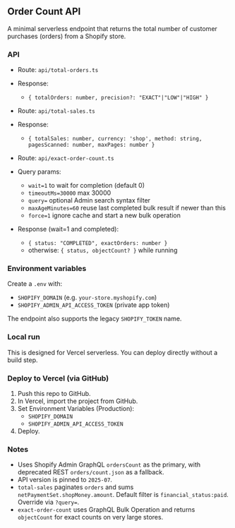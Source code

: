 ## Order Count API

A minimal serverless endpoint that returns the total number of customer purchases (orders) from a Shopify store.

### API

- Route: `api/total-orders.ts`

- Response:
  - `{ totalOrders: number, precision?: "EXACT"|"LOW"|"HIGH" }`

- Route: `api/total-sales.ts`
- Response:
  - `{ totalSales: number, currency: 'shop', method: string, pagesScanned: number, maxPages: number }`

- Route: `api/exact-order-count.ts`
- Query params:
  - `wait=1` to wait for completion (default 0)
  - `timeoutMs=30000` max 30000
  - `query=` optional Admin search syntax filter
  - `maxAgeMinutes=60` reuse last completed bulk result if newer than this
  - `force=1` ignore cache and start a new bulk operation
- Response (wait=1 and completed):
  - `{ status: "COMPLETED", exactOrders: number }`
  - otherwise: `{ status, objectCount? }` while running

### Environment variables

Create a `.env` with:

- `SHOPIFY_DOMAIN` (e.g. `your-store.myshopify.com`)
- `SHOPIFY_ADMIN_API_ACCESS_TOKEN` (private app token)

The endpoint also supports the legacy `SHOPIFY_TOKEN` name.

### Local run

This is designed for Vercel serverless. You can deploy directly without a build step.

### Deploy to Vercel (via GitHub)

1. Push this repo to GitHub.
2. In Vercel, import the project from GitHub.
3. Set Environment Variables (Production):
   - `SHOPIFY_DOMAIN`
   - `SHOPIFY_ADMIN_API_ACCESS_TOKEN`
4. Deploy.

### Notes

- Uses Shopify Admin GraphQL `ordersCount` as the primary, with deprecated REST `orders/count.json` as a fallback.
- API version is pinned to `2025-07`.
- `total-sales` paginates `orders` and sums `netPaymentSet.shopMoney.amount`. Default filter is `financial_status:paid`. Override via `?query=`.
- `exact-order-count` uses GraphQL Bulk Operation and returns `objectCount` for exact counts on very large stores.

